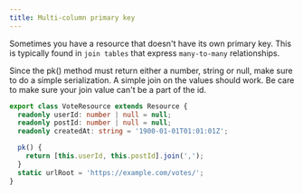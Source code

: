 ```yaml
---
title: Multi-column primary key
---
```

Sometimes you have a resource that doesn't have its own primary key. This is typically
found in `join tables` that express `many-to-many` relationships.

Since the pk() method must return either a number, string or null, make sure to
do a simple serialization. A simple join on the values should work. Be care to
make sure your join value can't be a part of the id.

```typescript
export class VoteResource extends Resource {
  readonly userId: number | null = null;
  readonly postId: number | null = null;
  readonly createdAt: string = '1900-01-01T01:01:01Z';

  pk() {
    return [this.userId, this.postId].join(',');
  }
  static urlRoot = 'https://example.com/votes/';
}
```
